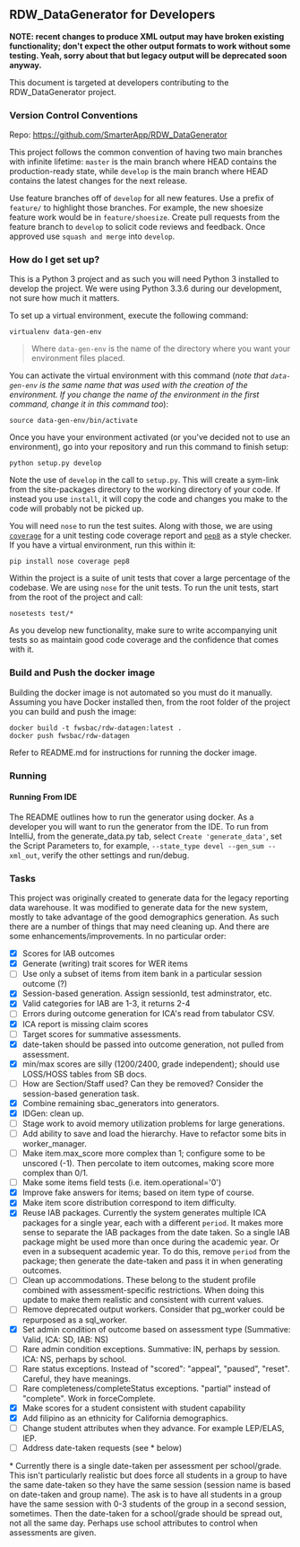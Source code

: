 ## RDW_DataGenerator for Developers

**NOTE: recent changes to produce XML output may have broken existing functionality; don't expect the other output 
formats to work without some testing. Yeah, sorry about that but legacy output will be deprecated soon anyway.**

This document is targeted at developers contributing to the RDW_DataGenerator project.


### Version Control Conventions
Repo: https://github.com/SmarterApp/RDW_DataGenerator

This project follows the common convention of having two main branches with infinite lifetime: `master` is the main
branch where HEAD contains the production-ready state, while `develop` is the main branch where HEAD contains the 
latest changes for the next release.
 
Use feature branches off of `develop` for all new features. Use a prefix of `feature/` to highlight those branches.
For example, the new shoesize feature work would be in `feature/shoesize`. Create pull requests from the feature
branch to `develop` to solicit code reviews and feedback. Once approved use `squash and merge` into `develop`.


### How do I get set up?
This is a Python 3 project and as such you will need Python 3 installed to develop the project.
We were using Python 3.3.6 during our development, not sure how much it matters.

To set up a virtual environment, execute the following command:

    virtualenv data-gen-env

> Where `data-gen-env` is the name of the directory where you want your environment files placed. 

You can activate the virtual environment with this command (_note that `data-gen-env` is the same name that was used 
with the creation of the environment. If you change the name of the environment in the first command, change it in 
this command too_):

    source data-gen-env/bin/activate

Once you have your environment activated (or you've decided not to use an environment), go into your repository and run
this command to finish setup:

    python setup.py develop

Note the use of `develop` in the call to `setup.py`. This will create a sym-link from the site-packages directory to the
working directory of your code. If instead you use `install`, it will copy the code and changes you make to the code
will probably not be picked up.

You will need `nose` to run the test suites. Along with those, we are using
[`coverage`](http://nedbatchelder.com/code/coverage/) for a unit testing code coverage report and
[`pep8`](http://pep8.readthedocs.org/en/latest/) as a style checker. If you have a virtual environment, run this within
it:

    pip install nose coverage pep8

Within the project is a suite of unit tests that cover a large percentage of the codebase. We are using `nose` for the
unit tests. To run the unit tests, start from the root of the project and call:

    nosetests test/*

As you develop new functionality, make sure to write accompanying unit tests so as maintain good code coverage and the
confidence that comes with it.


### Build and Push the docker image
Building the docker image is not automated so you must do it manually. Assuming you have Docker installed then, 
from the root folder of the project you can build and push the image:

    docker build -t fwsbac/rdw-datagen:latest .
    docker push fwsbac/rdw-datagen

Refer to README.md for instructions for running the docker image.


### Running

#### Running From IDE
The README outlines how to run the generator using docker. As a developer you will want to run the generator from
the IDE. To run from IntelliJ, from the generate_data.py tab, select `Create 'generate_data'`, set the Script 
Parameters to, for example, `--state_type devel --gen_sum --xml_out`, verify the other settings and run/debug.


### Tasks
This project was originally created to generate data for the legacy reporting data warehouse. It was modified to 
generate data for the new system, mostly to take advantage of the good demographics generation. As such there are a 
number of things that may need cleaning up. And there are some enhancements/improvements. In no particular order:

 - [x] Scores for IAB outcomes
 - [x] Generate (writing) trait scores for WER items
 - [ ] Use only a subset of items from item bank in a particular session outcome (?)
 - [x] Session-based generation. Assign sessionId, test adminstrator, etc.
 - [x] Valid categories for IAB are 1-3, it returns 2-4
 - [ ] Errors during outcome generation for ICA's read from tabulator CSV.
 - [x] ICA report is missing claim scores
 - [ ] Target scores for summative assessments.
 - [x] date-taken should be passed into outcome generation, not pulled from assessment.
 - [x] min/max scores are silly (1200/2400, grade independent); should use LOSS/HOSS tables from SB docs. 
 - [ ] How are Section/Staff used? Can they be removed? Consider the session-based generation task.
 - [x] Combine remaining sbac_generators into generators.
 - [x] IDGen: clean up.
 - [ ] Stage work to avoid memory utilization problems for large generations.
 - [ ] Add ability to save and load the hierarchy. Have to refactor some bits in worker_manager.
 - [ ] Make item.max_score more complex than 1; configure some to be unscored (-1). Then percolate to item outcomes,
making score more complex than 0/1.
 - [ ] Make some items field tests (i.e. item.operational='0')
 - [x] Improve fake answers for items; based on item type of course.
 - [x] Make item score distribution correspond to item difficulty.
 - [x] Reuse IAB packages. Currently the system generates multiple ICA packages for a single year, each with a
 different `period`. It makes more sense to separate the IAB packages from the date taken. So a single IAB package
 might be used more than once during the academic year. Or even in a subsequent academic year. To do this, remove
 `period` from the package; then generate the date-taken and pass it in when generating outcomes.
 - [ ] Clean up accommodations. These belong to the student profile combined with assessment-specific restrictions. When doing this update to make them realistic and consistent with current values.
 - [ ] Remove deprecated output workers. Consider that pg_worker could be repurposed as a sql_worker.
 - [x] Set admin condition of outcome based on assessment type (Summative: Valid, ICA: SD, IAB: NS)
 - [ ] Rare admin condition exceptions. Summative: IN, perhaps by session. ICA: NS, perhaps by school.
 - [ ] Rare status exceptions. Instead of "scored": "appeal", "paused", "reset". Careful, they have meanings.
 - [ ] Rare completeness/completeStatus exceptions. "partial" instead of "complete". Work in forceComplete.
 - [x] Make scores for a student consistent with student capability
 - [x] Add filipino as an ethnicity for California demographics.
 - [ ] Change student attributes when they advance. For example LEP/ELAS, IEP.
 - [ ] Address date-taken requests (see \* below)

\* Currently there is a single date-taken per assessment per school/grade. This isn't particularly realistic but does
force all students in a group to have the same date-taken so they have the same session (session name is based on
date-taken and group name). The ask is to have all students in a group have the same session with 0-3 students of the
group in a second session, sometimes. Then the date-taken for a school/grade should be spread out, not all the same day.
Perhaps use school attributes to control when assessments are given.

